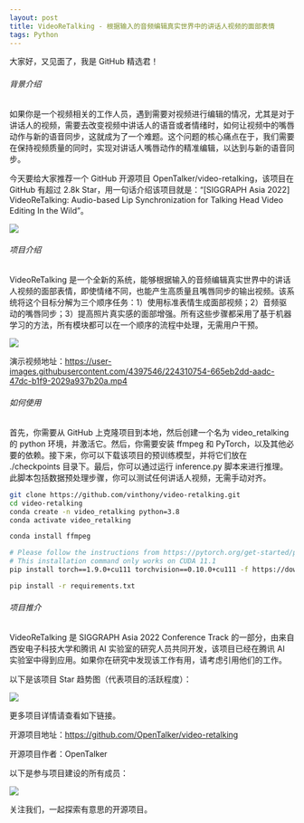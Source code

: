 ```yaml
---
layout: post
title: VideoReTalking - 根据输入的音频编辑真实世界中的讲话人视频的面部表情
tags: Python
---
```


大家好，又见面了，我是 GitHub 精选君！

###### 背景介绍

如果你是一个视频相关的工作人员，遇到需要对视频进行编辑的情况，尤其是对于讲话人的视频，需要去改变视频中讲话人的语音或者情绪时，如何让视频中的嘴唇动作与新的语音同步，这就成为了一个难题。这个问题的核心痛点在于，我们需要在保持视频质量的同时，实现对讲话人嘴唇动作的精准编辑，以达到与新的语音同步。

今天要给大家推荐一个 GitHub 开源项目 OpenTalker/video-retalking，该项目在 GitHub 有超过 2.8k Star，用一句话介绍该项目就是：“[SIGGRAPH Asia 2022] VideoReTalking: Audio-based Lip Synchronization for Talking Head Video Editing In the Wild”。

![](https://opentalker.github.io/video-retalking/static/images/teaser.png)



###### 项目介绍

VideoReTalking 是一个全新的系统，能够根据输入的音频编辑真实世界中的讲话人视频的面部表情，即使情绪不同，也能产生高质量且嘴唇同步的输出视频。该系统将这个目标分解为三个顺序任务：1）使用标准表情生成面部视频；2）音频驱动的嘴唇同步；3）提高照片真实感的面部增强。所有这些步骤都采用了基于机器学习的方法，所有模块都可以在一个顺序的流程中处理，无需用户干预。

![](https://raw.githubusercontent.com/OpenTalker/video-retalking/master/./docs/static/images/pipeline.png?raw=true)

演示视频地址：https://user-images.githubusercontent.com/4397546/224310754-665eb2dd-aadc-47dc-b1f9-2029a937b20a.mp4

###### 如何使用

首先，你需要从 GitHub 上克隆项目到本地，然后创建一个名为 video_retalking 的 python 环境，并激活它。然后，你需要安装 ffmpeg 和 PyTorch，以及其他必要的依赖。接下来，你可以下载该项目的预训练模型，并将它们放在 ./checkpoints 目录下。最后，你可以通过运行 inference.py 脚本来进行推理。此脚本包括数据预处理步骤，你可以测试任何讲话人视频，无需手动对齐。

```bash
git clone https://github.com/vinthony/video-retalking.git
cd video-retalking
conda create -n video_retalking python=3.8
conda activate video_retalking

conda install ffmpeg

# Please follow the instructions from https://pytorch.org/get-started/previous-versions/
# This installation command only works on CUDA 11.1
pip install torch==1.9.0+cu111 torchvision==0.10.0+cu111 -f https://download.pytorch.org/whl/torch_stable.html

pip install -r requirements.txt
```

###### 项目推介

VideoReTalking 是 SIGGRAPH Asia 2022 Conference Track 的一部分，由来自西安电子科技大学和腾讯 AI 实验室的研究人员共同开发，该项目已经在腾讯 AI 实验室中得到应用。如果你在研究中发现该工作有用，请考虑引用他们的工作。

以下是该项目 Star 趋势图（代表项目的活跃程度）：

![](https://api.star-history.com/svg?repos=OpenTalker/video-retalking&type=Timeline)

更多项目详情请查看如下链接。

开源项目地址：https://github.com/OpenTalker/video-retalking 

开源项目作者：OpenTalker

以下是参与项目建设的所有成员：

![](https://contrib.rocks/image?repo=OpenTalker/video-retalking)

关注我们，一起探索有意思的开源项目。
